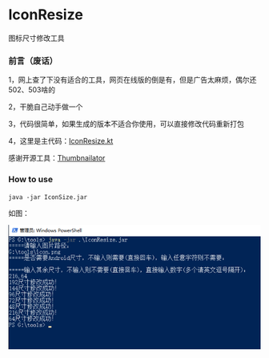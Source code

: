 # IconResize
图标尺寸修改工具

### 前言（废话）
1，网上查了下没有适合的工具，网页在线版的倒是有，但是广告太麻烦，偶尔还502、503啥的

2，干脆自己动手做一个

3，代码很简单，如果生成的版本不适合你使用，可以直接修改代码重新打包

4，这里是主代码：[IconResize.kt](https://github.com/wenwenwen888/IconResize/blob/master/src/IconResize.kt)

感谢开源工具：[Thumbnailator](https://github.com/coobird/thumbnailator)

### How to use
```
java -jar IconSize.jar
```
如图：

<img src="https://github.com/wenwenwen888/IconResize/blob/master/preview/preview.png">
